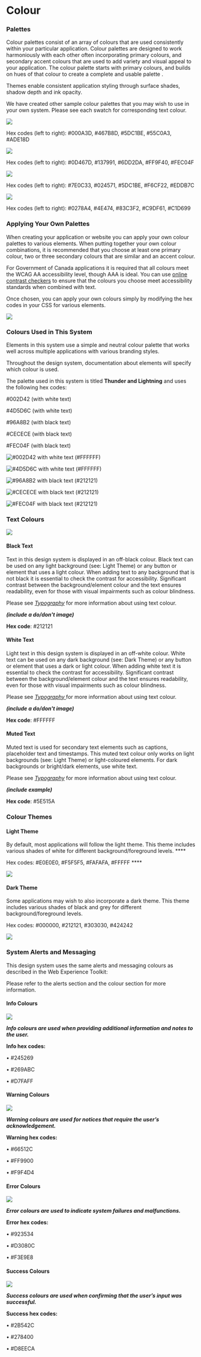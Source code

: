 # Colour

### Palettes

Colour palettes consist of an array of colours that are used consistently within your particular application. Colour palettes are designed to work harmoniously with each other often incorporating primary colours, and secondary accent colours that are used to add variety and visual appeal to your application. The colour palette starts with primary colours, and builds on hues of that colour to create a complete and usable palette .

Themes enable consistent application styling through surface shades, shadow depth and ink opacity.

We have created other sample colour palettes that you may wish to use in your own system. Please see each swatch for corresponding text colour.

![](.gitbook/assets/colour_aurora-borealis.png)

Hex codes \(left to right\): \#000A3D, \#467B8D, \#5DC1BE, \#55C0A3, \#ADE18D

![](.gitbook/assets/colour_blue-complimentary.png)

Hex codes \(left to right\): \#0D467D, \#137991, \#6DD2DA, \#FF9F40, \#FEC04F

![](.gitbook/assets/colour_triad.png)

Hex codes \(left to right\): \#7E0C33, \#024571, \#5DC1BE, \#F6CF22, \#EDDB7C

![](.gitbook/assets/colour_green-and-blue.png)

Hex codes \(left to right\): \#0278A4, \#4E474, \#83C3F2, \#C9DF61, \#C1D699

### Applying Your Own Palettes

When creating your application or website you can apply your own colour palettes to various elements. When putting together your own colour combinations, it is recommended that you choose at least one primary colour, two or three secondary colours that are similar and an accent colour.

For Government of Canada applications it is required that all colours meet the WCAG AA accessibility level, though AAA is ideal. You can use [online contrast checkers](https://webaim.org/resources/contrastchecker/) to ensure that the colours you choose meet accessibility standards when combined with text.

Once chosen, you can apply your own colours simply by modifying the hex codes in your CSS for various elements.

![](.gitbook/assets/colour_palettes.png)

### Colours Used in This System

Elements in this system use a simple and neutral colour palette that works well across multiple applications with various branding styles.

Throughout the design system, documentation about elements will specify which colour is used.

The palette used in this system is titled **Thunder and Lightning** and uses the following hex codes:

\#002D42 \(with white text\)

\#4D5D6C \(with white text\)

\#96A8B2 \(with black text\)

\#CECECE \(with black text\)

\#FEC04F \(with black text\)

![\#002D42 with white text \(\#FFFFFF\)](.gitbook/assets/colour_navy.png)

![\#4D5D6C with white text \(\#FFFFFF\)](.gitbook/assets/colour_blue.png)

![\#96A8B2 with black text \(\#212121\)](.gitbook/assets/colour_slate-grey.png)



![\#CECECE with black text \(\#212121\)](.gitbook/assets/colour_grey.png)

![\#FEC04F with black text \(\#212121\)](.gitbook/assets/colour_yellow.png)

### Text Colours

![](.gitbook/assets/font-colours_1.png)

#### Black Text

Text in this design system is displayed in an off-black colour. Black text can be used on any light background \(see: Light Theme\) or any button or element that uses a light colour. When adding text to any background that is not black it is essential to check the contrast for accessibility. Significant contrast between the background/element colour and the text ensures readability, even for those with visual impairments such as colour blindness.

Please see [_Typography_](/typography.md) for more information about using text colour.

_**\(include a do/don't image\)**_

**Hex code**: \#212121

#### White Text

Light text in this design system is displayed in an off-white colour. White text can be used on any dark background \(see: Dark Theme\) or any button or element that uses a dark or light colour. When adding white text it is essential to check the contrast for accessibility. Significant contrast between the background/element colour and the text ensures readability, even for those with visual impairments such as colour blindness.

Please see [_Typography_ ](/typography.md)for more information about using text colour.

_**\(include a do/don't image\)**_

**Hex code**: \#FFFFFF

#### Muted Text

Muted text is used for secondary text elements such as captions, placeholder text and timestamps. This muted text colour only works on light backgrounds \(see: Light Theme\) or light-coloured elements. For dark backgrounds or bright/dark elements, use white text.

Please see [_Typography_](/typography.md) for more information about using text colour.

_**\(include example\)**_

**Hex code**: \#5E515A

### Colour Themes

#### Light Theme

By default, most applications will follow the light theme. This theme includes various shades of white for different background/foreground levels.             ****

Hex codes: \#E0E0E0, \#F5F5F5, \#FAFAFA, \#FFFFF                       ****

![](.gitbook/assets/light-theme%20%281%29.png)

#### Dark Theme

Some applications may wish to also incorporate a dark theme. This theme includes various shades of black and grey for different background/foreground levels.

Hex codes: \#000000, \#212121, \#303030, \#424242

![](.gitbook/assets/dark-theme.png)

### System Alerts and Messaging

This design system uses the same alerts and messaging colours as described in the Web Experience Toolkit:

Please refer to the alerts section and the colour section for more information.

#### Info Colours

![](.gitbook/assets/info_colours%20%281%29.png)

_**Info colours are used when providing additional information and notes to the user.**_ 

**Info hex codes:**  

•    \#245269

•    \#269ABC

•    \#D7FAFF

#### Warning Colours

![](.gitbook/assets/warning_colours.png)

_**Warning colours are used for notices that require the user’s acknowledgement.**_

**Warning hex codes:**  

•    \#66512C

•    \#FF9900

•    \#F9F4D4

#### Error Colours

![](.gitbook/assets/error_colours%20%281%29.png)

_**Error colours are used to indicate system failures and malfunctions.**_ 

**Error hex codes:**  

•    \#923534

•    \#D3080C

•    \#F3E9E8

#### Success Colours

![](.gitbook/assets/success_colours.png)

_**Success colours are used when confirming that the user’s input was successful.**_ 

**Success hex codes:**

•    \#2B542C

•    \#278400

•    \#D8EECA

